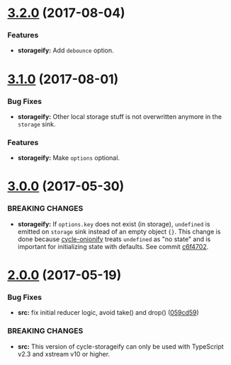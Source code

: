 <a name="3.2.0"></a>
# [3.2.0](https://github.com/maiermic/cycle-storageify/compare/v3.1.0...v3.2.0) (2017-08-04)

### Features

* **storageify:** Add `debounce` option.



<a name="3.1.0"></a>
# [3.1.0](https://github.com/maiermic/cycle-storageify/compare/v3.0.0...v3.1.0) (2017-08-01)

### Bug Fixes

* **storageify:** Other local storage stuff is not overwritten anymore in the `storage` sink.

### Features

* **storageify:** Make `options` optional.



<a name="3.0.0"></a>
# [3.0.0](https://github.com/maiermic/cycle-storageify/compare/v2.0.0...v3.0.0) (2017-05-30)


### BREAKING CHANGES

* **storageify:** If `options.key` does not exist (in storage), `undefined` is emitted on `storage` sink
instead of an empty object `{}`. This change is done because
[cycle-onionify](https://github.com/staltz/cycle-onionify)
treats `undefined` as "no state" and is important for initializing state with defaults.
See commit
[c6f4702](https://github.com/maiermic/cycle-storageify/pull/2/commits/c6f4702ac22ff37ba20214c6a58a9ce6ed21d029).

<a name="2.0.0"></a>
# [2.0.0](https://github.com/maiermic/cycle-storageify/compare/v1.0.0...v2.0.0) (2017-05-19)


### Bug Fixes

* **src:** fix initial reducer logic, avoid take() and drop() ([059cd59](https://github.com/maiermic/cycle-storageify/commit/059cd59))

### BREAKING CHANGES

* **src:** This version of cycle-storageify can only be used with TypeScript v2.3 and xstream v10 or higher.